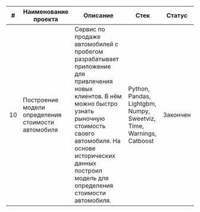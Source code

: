 
| # | Наименование проекта | Описание | Стек | Статус |
| --- | --- | --- | --- | --- |
| 10 | Построение модели определения стоимости автомобиля | Сервис по продаже автомобилей с пробегом  разрабатывает приложение для привлечения новых клиентов. В нём можно быстро узнать рыночную стоимость своего автомобиля. На основе исторических данных построил модель для определения стоимости автомобиля. | Python, Pandas, Lightgbm, Numpy, Sweetviz, Time, Warnings, Catboost | Закончен |
